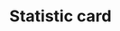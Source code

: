 ---
type: card
title: "Statistic card"
sidebar_label: Statistic
description: "The statistic card allows you to display a statistical value for an entity."
---
